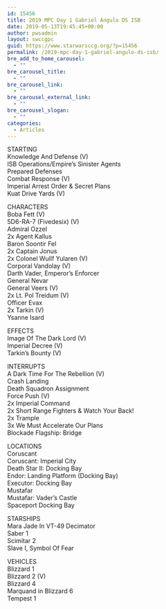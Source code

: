 ```yaml
---
id: 15456
title: 2019 MPC Day 1 Gabriel Angulo DS ISB
date: 2019-05-13T19:45:45+00:00
author: pwsadmin
layout: swccgpc
guid: https://www.starwarsccg.org/?p=15456
permalink: /2019-mpc-day-1-gabriel-angulo-ds-isb/
bre_add_to_home_carousel:
  - ""
bre_carousel_title:
  - ""
bre_carousel_link:
  - ""
bre_carousel_external_link:
  - ""
bre_carousel_slogan:
  - ""
categories:
  - Articles
---
```

STARTING  
Knowledge And Defense (V)  
ISB Operations/Empire&#8217;s Sinister Agents  
Prepared Defenses  
Combat Response (V)  
Imperial Arrest Order & Secret Plans  
Kuat Drive Yards (V)

CHARACTERS  
Boba Fett (V)  
5D6-RA-7 (Fivedesix) (V)  
Admiral Ozzel  
2x Agent Kallus  
Baron Soontir Fel  
2x Captain Jonus  
2x Colonel Wullf Yularen (V)  
Corporal Vandolay (V)  
Darth Vader, Emperor&#8217;s Enforcer  
General Nevar  
General Veers (V)  
2x Lt. Pol Treidum (V)  
Officer Evax  
2x Tarkin (V)  
Ysanne Isard

EFFECTS  
Image Of The Dark Lord (V)  
Imperial Decree (V)  
Tarkin&#8217;s Bounty (V)

INTERRUPTS  
A Dark Time For The Rebellion (V)  
Crash Landing  
Death Squadron Assignment  
Force Push (V)  
2x Imperial Command  
2x Short Range Fighters & Watch Your Back!  
2x Trample  
3x We Must Accelerate Our Plans  
Blockade Flagship: Bridge

LOCATIONS  
Coruscant  
Coruscant: Imperial City  
Death Star II: Docking Bay  
Endor: Landing Platform (Docking Bay)  
Executor: Docking Bay  
Mustafar  
Mustafar: Vader&#8217;s Castle  
Spaceport Docking Bay

STARSHIPS  
Mara Jade In VT-49 Decimator  
Saber 1  
Scimitar 2  
Slave I, Symbol Of Fear

VEHICLES  
Blizzard 1  
Blizzard 2 (V)  
Blizzard 4  
Marquand in Blizzard 6  
Tempest 1